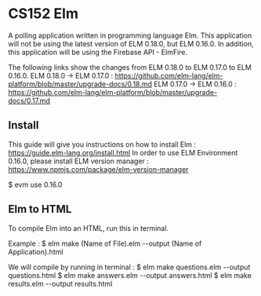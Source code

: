 # CS152 Elm

A polling application written in programming language Elm. This application will not be using the latest version of ELM 0.18.0, but ELM 0.16.0. In addition, this application will be using the Firebase API - ElmFire.

The following links show the changes from ELM 0.18.0 to ELM 0.17.0 to ELM 0.16.0.
ELM 0.18.0 -> ELM 0.17.0 : https://github.com/elm-lang/elm-platform/blob/master/upgrade-docs/0.18.md
ELM 0.17.0 -> ELM 0.16.0 : https://github.com/elm-lang/elm-platform/blob/master/upgrade-docs/0.17.md

## Install

This guide will give you instructions on how to install Elm : https://guide.elm-lang.org/install.html
In order to use ELM Environment 0.16.0, please install ELM version manager : https://www.npmjs.com/package/elm-version-manager

$ evm use 0.16.0    

## Elm to HTML

To compile Elm into an HTML, run this in terminal.

Example : 
$ elm make (Name of File).elm --output (Name of Application).html

We will compile by running in terminal :
$ elm make questions.elm --output questions.html
$ elm make answers.elm --output answers.html
$ elm make results.elm --output results.html

